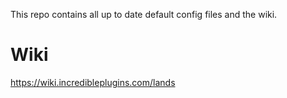 This repo contains all up to date default config files and the wiki.

# Wiki
https://wiki.incredibleplugins.com/lands
